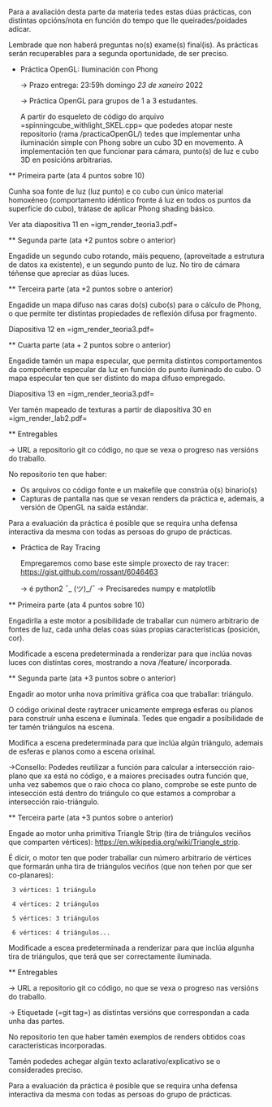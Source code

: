 Para a avaliación desta parte da materia tedes estas dúas prácticas,
con distintas opcións/nota en función do tempo que lle
queirades/poidades adicar.

Lembrade que non haberá preguntas no(s) exame(s) final(is). As
prácticas serán recuperables para a segunda oportunidade, de ser
preciso.

* Práctica OpenGL: Iluminación con Phong

  -> Prazo entrega: 23:59h domingo *23 de xaneiro* 2022

  -> Práctica OpenGL para grupos de 1 a 3 estudantes.

  A partir do esqueleto de código do arquivo
  =spinningcube_withlight_SKEL.cpp= que podedes atopar neste repositorio
  (rama /practicaOpenGL/) tedes que implementar unha iluminación
  simple con Phong sobre un cubo 3D en movemento. A implementación ten
  que funcionar para cámara, punto(s) de luz e cubo 3D en posicións
  arbitrarias.

** Primeira parte (ata 4 puntos sobre 10)

   Cunha soa fonte de luz (luz punto) e co cubo cun único material
   homoxéneo (comportamento idéntico fronte á luz en todos os puntos
   da superficie do cubo), trátase de aplicar Phong shading básico.

   Ver ata diapositiva 11 en =igm_render_teoria3.pdf=

** Segunda parte (ata +2 puntos sobre o anterior)

   Engadide un segundo cubo rotando, máis pequeno, (aproveitade a
   estrutura de datos xa existente), e un segundo punto de luz. No
   tiro de cámara téñense que apreciar as dúas luces.

** Terceira parte (ata +2 puntos sobre o anterior)

   Engadide un mapa difuso nas caras do(s) cubo(s) para o cálculo de
   Phong, o que permite ter distintas propiedades de reflexión difusa
   por fragmento.

   Diapositiva 12 en =igm_render_teoria3.pdf=

** Cuarta parte (ata + 2 puntos sobre o anterior)

   Engadide tamén un mapa especular, que permita distintos
   comportamentos da compoñente especular da luz en función do punto
   iluminado do cubo. O mapa especular ten que ser distinto do mapa
   difuso empregado.

   Diapositiva 13 en =igm_render_teoria3.pdf=

   Ver tamén mapeado de texturas a partir de diapositiva 30 en
   =igm_render_lab2.pdf=

** Entregables

   -> URL a repositorio git co código, no que se vexa o progreso nas
   versións do traballo.

   No repositorio ten que haber:
   - Os arquivos co código fonte e un makefile que constrúa o(s) binario(s)
   - Capturas de pantalla nas que se vexan renders da práctica e,
     ademais, a versión de OpenGL na saída estándar.

   Para a evaluación da práctica é posible que se requira unha defensa
   interactiva da mesma con todas as persoas do grupo de prácticas.

* Práctica de Ray Tracing

  Empregaremos como base este simple proxecto de ray tracer:
  https://gist.github.com/rossant/6046463

  -> é python2 ¯\_ (ツ)_/¯
  -> Precisaredes numpy e matplotlib

** Primeira parte (ata 4 puntos sobre 10)

   Engadirlla a este motor a posibilidade de traballar cun número
   arbitrario de fontes de luz, cada unha delas coas súas propias
   características (posición, cor).

   Modificade a escena predeterminada a renderizar para que inclúa
   novas luces con distintas cores, mostrando a nova /feature/
   incorporada.

** Segunda parte (ata +3 puntos sobre o anterior)

   Engadir ao motor unha nova primitiva gráfica coa que traballar: triángulo.

   O código orixinal deste raytracer unicamente emprega esferas ou
   planos para construír unha escena e iluminala. Tedes que engadir
   a posibilidade de ter tamén triángulos na escena.

   Modifica a escena predeterminada para que inclúa algún triángulo,
   ademais de esferas e planos como a escena orixinal.

   ->Consello: Podedes reutilizar a función para calcular a
   intersección raio-plano que xa está no código, e a maiores
   precisades outra función que, unha vez sabemos que o raio choca co
   plano, comprobe se este punto de intesección está dentro do
   triángulo co que estamos a comprobar a intersección raio-triángulo.

** Terceira parte (ata +3 puntos sobre o anterior)

   Engade ao motor unha primitiva Triangle Strip (tira de triángulos
   veciños que comparten vértices):
   https://en.wikipedia.org/wiki/Triangle_strip.

   É dicir, o motor ten que poder traballar cun número arbitrario de
   vértices que formarán unha tira de triángulos veciños (que non
   teñen por que ser co-planares):

     3 vértices: 1 triángulo

     4 vértices: 2 triángulos

     5 vértices: 3 triángulos

     6 vértices: 4 triángulos...

   Modificade a escea predeterminada a renderizar para que inclúa
   algunha tira de triángulos, que terá que ser correctamente
   iluminada.

** Entregables

   -> URL a repositorio git co código, no que se vexa o progreso nas
   versións do traballo.

   -> Etiquetade (=git tag=) as distintas versións que correspondan a
   cada unha das partes.

   No repositorio ten que haber tamén exemplos de renders obtidos
   coas características incorporadas.

   Tamén podedes achegar algún texto aclarativo/explicativo se o
   considerades preciso.

   Para a evaluación da práctica é posible que se requira unha defensa
   interactiva da mesma con todas as persoas do grupo de prácticas.
